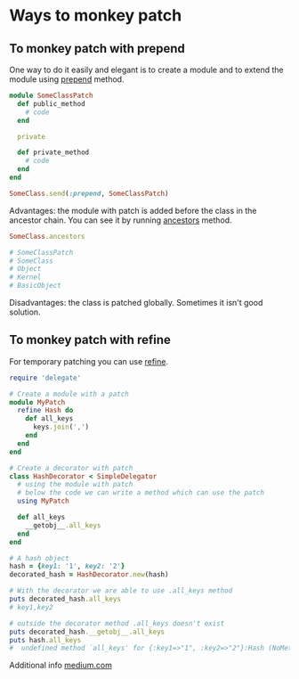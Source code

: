# Ways to monkey patch

## To monkey patch with prepend

One way to do it easily and elegant is to create a module and to extend the module using [prepend](https://rubyapi.org/3.1/o/module#method-i-prepend) method.

```ruby
module SomeClassPatch
  def public_method
    # code
  end

  private

  def private_method
    # code
  end
end

SomeClass.send(:prepend, SomeClassPatch)
```

Advantages: the module with patch is added before the class in the ancestor chain. You can see it by running [ancestors](https://rubyapi.org/3.1/o/module#method-i-ancestors) method.

```ruby
SomeClass.ancestors

# SomeClassPatch
# SomeClass
# Object
# Kernel
# BasicObject
```

Disadvantages: the class is patched globally. Sometimes it isn't good solution.

## To monkey patch with refine

For temporary patching you can use [refine](https://rubyapi.org/3.1/o/module#method-i-refine).

```ruby
require 'delegate'

# Create a module with a patch
module MyPatch
  refine Hash do
    def all_keys
      keys.join(',')
    end
  end
end

# Create a decorator with patch
class HashDecorator < SimpleDelegator
  # using the module with patch
  # below the code we can write a method which can use the patch
  using MyPatch

  def all_keys
    __getobj__.all_keys
  end
end

# A hash object
hash = {key1: '1', key2: '2'}
decorated_hash = HashDecorator.new(hash)

# With the decorator we are able to use .all_keys method
puts decorated_hash.all_keys
# key1,key2

# outside the decorator method .all_keys doesn't exist
puts decorated_hash.__getobj__.all_keys
puts hash.all_keys
#  undefined method `all_keys' for {:key1=>"1", :key2=>"2"}:Hash (NoMethodError)
```

Additional info [medium.com](https://medium.com/rubycademy/refine-and-using-methods-in-ruby-part-i-2aef6d7a4325)
